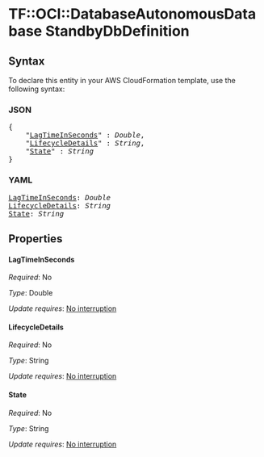 # TF::OCI::DatabaseAutonomousDatabase StandbyDbDefinition

## Syntax

To declare this entity in your AWS CloudFormation template, use the following syntax:

### JSON

<pre>
{
    "<a href="#lagtimeinseconds" title="LagTimeInSeconds">LagTimeInSeconds</a>" : <i>Double</i>,
    "<a href="#lifecycledetails" title="LifecycleDetails">LifecycleDetails</a>" : <i>String</i>,
    "<a href="#state" title="State">State</a>" : <i>String</i>
}
</pre>

### YAML

<pre>
<a href="#lagtimeinseconds" title="LagTimeInSeconds">LagTimeInSeconds</a>: <i>Double</i>
<a href="#lifecycledetails" title="LifecycleDetails">LifecycleDetails</a>: <i>String</i>
<a href="#state" title="State">State</a>: <i>String</i>
</pre>

## Properties

#### LagTimeInSeconds

_Required_: No

_Type_: Double

_Update requires_: [No interruption](https://docs.aws.amazon.com/AWSCloudFormation/latest/UserGuide/using-cfn-updating-stacks-update-behaviors.html#update-no-interrupt)

#### LifecycleDetails

_Required_: No

_Type_: String

_Update requires_: [No interruption](https://docs.aws.amazon.com/AWSCloudFormation/latest/UserGuide/using-cfn-updating-stacks-update-behaviors.html#update-no-interrupt)

#### State

_Required_: No

_Type_: String

_Update requires_: [No interruption](https://docs.aws.amazon.com/AWSCloudFormation/latest/UserGuide/using-cfn-updating-stacks-update-behaviors.html#update-no-interrupt)

